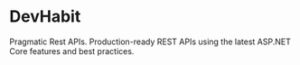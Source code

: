 # DevHabit
Pragmatic Rest APIs. Production-ready REST APIs using the latest ASP.NET Core features and best practices.
